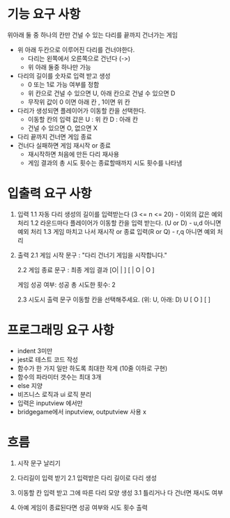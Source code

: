 # 기능 요구 사항

위아래 둘 중 하나의 칸만 건널 수 있는 다리를 끝까지 건너가는 게임

- 위 아래 두칸으로 이루어진 다리를 건너야한다.
  - 다리는 왼쪽에서 오른쪽으로 건넌다 (->)
  - 위 아래 둘중 하나만 가능
- 다리의 길이를 숫자로 입력 받고 생성
  - 0 또는 1로 가능 여부를 정함
  - 위 칸으로 건널 수 있으면 U, 아래 칸으로 건널 수 있으면 D
  - 무작위 값이 0 이면 아래 칸 , 1이면 위 칸
- 다리가 생성되면 플레이어가 이동할 칸을 선택한다.
  - 이동할 칸의 입력 값은 U : 위 칸 D : 아래 칸
  - 건널 수 있으면 O, 없으면 X
- 다리 끝까지 건너면 게임 종료
- 건너다 실패하면 게임 재시작 or 종료
  - 재시작하면 처음에 만든 다리 재사용
  - 게임 결과의 총 시도 횟수는 종료할때까지 시도 횟수를 나타냄

# 입출력 요구 사항

1. 입력
   1.1 자동 다리 생성의 길이를 입력받는다 (3 <= n <= 20) - 이외의 값은 예외 처리
   1.2 라운드마다 플레이어가 이동할 칸을 입력 받는다. (U or D) - u,d 아니면 예외 처리
   1.3 게임 마치고 나서 재시작 or 종료 입력(R or Q) - r,q 아니면 예외 처리

2. 출력
   2.1 게임 시작 문구
   : "다리 건너기 게임을 시작합니다."

   2.2 게임 종료 문구
   :
   최종 게임 결과
   [O| | ]
   [ | O | O ]

   게임 성공 여부: 성공
   총 시도한 횟수: 2

   2.3 시도시 출력 문구
   이동할 칸을 선택해주세요. (위: U, 아래: D)
   U
   [ O ]
   [ ]

# 프로그래밍 요구 사항

- indent 3미만
- jest로 테스트 코드 작성
- 함수가 한 가지 일만 하도록 최대한 작게 (10줄 이하로 구현)
- 함수의 파라미터 갯수는 최대 3개
- else 지양
- 비즈니스 로직과 ui 로직 분리
- 입력은 inputview 에서만
- bridgegame에서 inputview, outputview 사용 x

# 흐름

1. 시작 문구 날리기
2. 다리길이 입력 받기
   2.1 입력받은 다리 길이로 다리 생성
3. 이동할 칸 입력 받고 그에 따른 다리 모양 생성
   3.1 틀리거나 다 건너면 재시도 여부

4. 아예 게임이 종료된다면 성공 여부와 시도 횟수 출력
